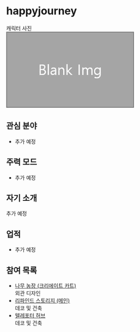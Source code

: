 # happyjourney

캐릭터 사진  
![캐릭터](../../asset/blank_img.jpg)

## 관심 분야

- 추가 예정

## 주력 모드

- 추가 예정

## 자기 소개

추가 예정

## 업적

- 추가 예정

## 참여 목록

<!-- player_desc_dest_open -->
- [나무 농장 (크리에이트 카트)](../systems/tree_farm_create_cart.md)  
외관 디자인
- [리파인드 스토리지 (메인)](../systems/rs_main.md)  
데코 및 건축
- [텔레포터 허브](../systems/teleporter_hub.md)  
데코 및 건축
<!-- player_desc_dest_close -->